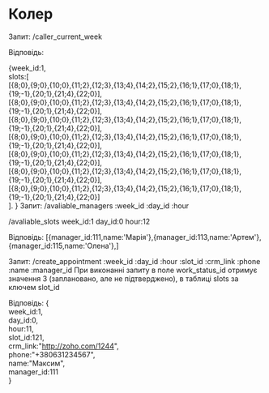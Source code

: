 # Колер
Запит:
/caller_current_week

Відповідь:

{week_id:1,    
slots:[  
    [{8;0},{9;0},{10;0},{11;2},{12;3},{13;4},{14;2},{15;2},{16;1},{17;0},{18;1},{19;-1},{20;1},{21;4},{22;0}],  
    [{8;0},{9;0},{10;0},{11;2},{12;3},{13;4},{14;2},{15;2},{16;1},{17;0},{18;1},{19;-1},{20;1},{21;4},{22;0}],  
    [{8;0},{9;0},{10;0},{11;2},{12;3},{13;4},{14;2},{15;2},{16;1},{17;0},{18;1},{19;-1},{20;1},{21;4},{22;0}],  
    [{8;0},{9;0},{10;0},{11;2},{12;3},{13;4},{14;2},{15;2},{16;1},{17;0},{18;1},{19;-1},{20;1},{21;4},{22;0}],  
    [{8;0},{9;0},{10;0},{11;2},{12;3},{13;4},{14;2},{15;2},{16;1},{17;0},{18;1},{19;-1},{20;1},{21;4},{22;0}],  
    [{8;0},{9;0},{10;0},{11;2},{12;3},{13;4},{14;2},{15;2},{16;1},{17;0},{18;1},{19;-1},{20;1},{21;4},{22;0}],  
    [{8;0},{9;0},{10;0},{11;2},{12;3},{13;4},{14;2},{15;2},{16;1},{17;0},{18;1},{19;-1},{20;1},{21;4},{22;0}]  
    ]. 
}
Запит:
/avaliable_managers :week_id :day_id :hour

/avaliable_slots week_id:1 day_id:0 hour:12


Відповідь:
[{manager_id:111,name:'Maрія'},{manager_id:113,name:'Артем'},{manager_id:115,name:'Олена'},]



Запит:
/create_appointment :week_id :day_id :hour :slot_id :crm_link :phone :name :manager_id
При виконанні запиту в поле work_status_id отримує значення 3 (заплановано, але не підтверджено), в таблиці slots за ключем slot_id 

Відповідь:
{  
    week_id:1,  
    day_id:0,  
    hour:11,  
    slot_id:121,  
    crm_link:"http://zoho.com/1244",  
    phone:"+380631234567",  
    name:"Максим",  
    manager_id:111  
}



